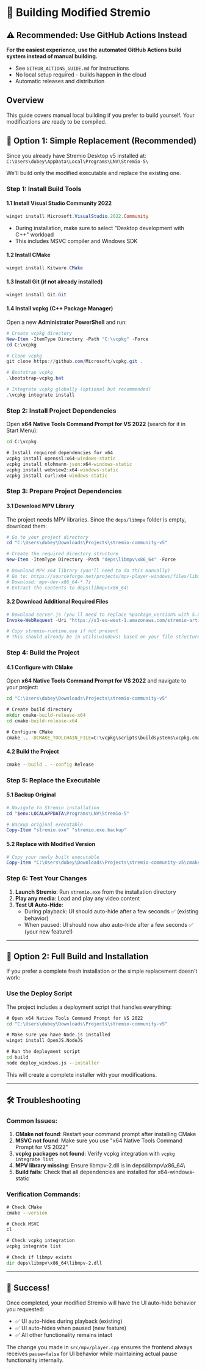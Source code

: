 # 🚀 Building Modified Stremio

## ⚠️ Recommended: Use GitHub Actions Instead

**For the easiest experience, use the automated GitHub Actions build system instead of manual building.**
- See `GITHUB_ACTIONS_GUIDE.md` for instructions
- No local setup required - builds happen in the cloud
- Automatic releases and distribution

## Overview
This guide covers manual local building if you prefer to build yourself. Your modifications are ready to be compiled.

## 🎯 Option 1: Simple Replacement (Recommended)

Since you already have Stremio Desktop v5 installed at:
`C:\Users\dubey\AppData\Local\Programs\LNV\Stremio-5\`

We'll build only the modified executable and replace the existing one.

### Step 1: Install Build Tools

#### 1.1 Install Visual Studio Community 2022
```powershell
winget install Microsoft.VisualStudio.2022.Community
```
- During installation, make sure to select "Desktop development with C++" workload
- This includes MSVC compiler and Windows SDK

#### 1.2 Install CMake
```powershell
winget install Kitware.CMake
```

#### 1.3 Install Git (if not already installed)
```powershell
winget install Git.Git
```

#### 1.4 Install vcpkg (C++ Package Manager)
Open a new **Administrator PowerShell** and run:
```powershell
# Create vcpkg directory
New-Item -ItemType Directory -Path "C:\vcpkg" -Force
cd C:\vcpkg

# Clone vcpkg
git clone https://github.com/Microsoft/vcpkg.git .

# Bootstrap vcpkg
.\bootstrap-vcpkg.bat

# Integrate vcpkg globally (optional but recommended)
.\vcpkg integrate install
```

### Step 2: Install Project Dependencies

Open **x64 Native Tools Command Prompt for VS 2022** (search for it in Start Menu):

```cmd
cd C:\vcpkg

# Install required dependencies for x64
vcpkg install openssl:x64-windows-static
vcpkg install nlohmann-json:x64-windows-static
vcpkg install webview2:x64-windows-static
vcpkg install curl:x64-windows-static
```

### Step 3: Prepare Project Dependencies

#### 3.1 Download MPV Library
The project needs MPV libraries. Since the `deps/libmpv` folder is empty, download them:

```powershell
# Go to your project directory
cd "C:\Users\dubey\Downloads\Projects\stremio-community-v5"

# Create the required directory structure
New-Item -ItemType Directory -Path "deps\libmpv\x86_64" -Force

# Download MPV x64 library (you'll need to do this manually)
# Go to: https://sourceforge.net/projects/mpv-player-windows/files/libmpv/
# Download: mpv-dev-x86_64-*.7z
# Extract the contents to deps\libmpv\x86_64\
```

#### 3.2 Download Additional Required Files
```powershell
# Download server.js (you'll need to replace %package_version% with 5.0.18)
Invoke-WebRequest -Uri "https://s3-eu-west-1.amazonaws.com/stremio-artifacts/four/v5.0.18/server.js" -OutFile "utils\windows\server.js"

# Copy stremio-runtime.exe if not present
# This should already be in utils\windows\ based on your file structure
```

### Step 4: Build the Project

#### 4.1 Configure with CMake
Open **x64 Native Tools Command Prompt for VS 2022** and navigate to your project:

```cmd
cd "C:\Users\dubey\Downloads\Projects\stremio-community-v5"

# Create build directory
mkdir cmake-build-release-x64
cd cmake-build-release-x64

# Configure CMake
cmake .. -DCMAKE_TOOLCHAIN_FILE=C:\vcpkg\scripts\buildsystems\vcpkg.cmake -DVCPKG_TARGET_TRIPLET=x64-windows-static -DCMAKE_BUILD_TYPE=Release
```

#### 4.2 Build the Project
```cmd
cmake --build . --config Release
```

### Step 5: Replace the Executable

#### 5.1 Backup Original
```powershell
# Navigate to Stremio installation
cd "$env:LOCALAPPDATA\Programs\LNV\Stremio-5"

# Backup original executable
Copy-Item "stremio.exe" "stremio.exe.backup"
```

#### 5.2 Replace with Modified Version
```powershell
# Copy your newly built executable
Copy-Item "C:\Users\dubey\Downloads\Projects\stremio-community-v5\cmake-build-release-x64\Release\stremio.exe" "stremio.exe"
```

### Step 6: Test Your Changes

1. **Launch Stremio**: Run `stremio.exe` from the installation directory
2. **Play any media**: Load and play any video content
3. **Test UI Auto-Hide**: 
   - During playback: UI should auto-hide after a few seconds ✅ (existing behavior)
   - When paused: UI should now also auto-hide after a few seconds ✅ (your new feature!)

---

## 🎯 Option 2: Full Build and Installation

If you prefer a complete fresh installation or the simple replacement doesn't work:

### Use the Deploy Script

The project includes a deployment script that handles everything:

```cmd
# Open x64 Native Tools Command Prompt for VS 2022
cd "C:\Users\dubey\Downloads\Projects\stremio-community-v5"

# Make sure you have Node.js installed
winget install OpenJS.NodeJS

# Run the deployment script
cd build
node deploy_windows.js --installer
```

This will create a complete installer with your modifications.

---

## 🛠️ Troubleshooting

### Common Issues:

1. **CMake not found**: Restart your command prompt after installing CMake
2. **MSVC not found**: Make sure you use "x64 Native Tools Command Prompt for VS 2022"
3. **vcpkg packages not found**: Verify vcpkg integration with `vcpkg integrate list`
4. **MPV library missing**: Ensure libmpv-2.dll is in deps\libmpv\x86_64\
5. **Build fails**: Check that all dependencies are installed for x64-windows-static

### Verification Commands:

```cmd
# Check CMake
cmake --version

# Check MSVC
cl

# Check vcpkg integration
vcpkg integrate list

# Check if libmpv exists
dir deps\libmpv\x86_64\libmpv-2.dll
```

---

## 🎉 Success!

Once completed, your modified Stremio will have the UI auto-hide behavior you requested:
- ✅ UI auto-hides during playback (existing)
- ✅ UI auto-hides when paused (new feature)
- ✅ All other functionality remains intact

The change you made in `src/mpv/player.cpp` ensures the frontend always receives `pause=false` for UI behavior while maintaining actual pause functionality internally.
